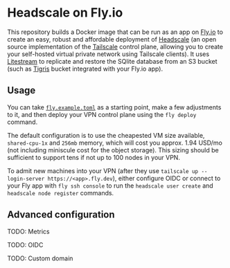 # Headscale on Fly.io

This repository builds a Docker image that can be run as an app on [Fly.io] to create an easy, robust and affordable
deployment of [Headscale] (an open source implementation of the [Tailscale] control plane, allowing you to create your
self-hosted virtual private network using Tailscale clients). It uses [Litestream] to replicate and restore the SQlite
database from an S3 bucket (such as [Tigris] bucket integrated with your Fly.io app).

  [Fly.io]: https://fly.io
  [Headscale]: https://github.com/juanfont/headscale
  [Litestream]: https://litestream.io/
  [Tailscale]: https://tailscale.com/
  [Tigris]: https://fly.io/docs/tigris/

## Usage

You can take [`fly.example.toml`](./fly.example.toml) as a starting point, make a few adjustments to it, and then
deploy your VPN control plane using the `fly deploy` command.

The default configuration is to use the cheapested VM size available, `shared-cpu-1x` and `256mb` memory, which will
cost you approx. 1.94 USD/mo (not including miniscule cost for the object storage). This sizing should be sufficient
to support tens if not up to 100 nodes in your VPN.

To admit new machines into your VPN (after they use `tailscale up --login-server https://<app>.fly.dev`), either
configure OIDC or connect to your Fly app with `fly ssh console` to run the `headscale user create` and
`headscale node register` commands.

## Advanced configuration

TODO: Metrics

TODO: OIDC

TODO: Custom domain
